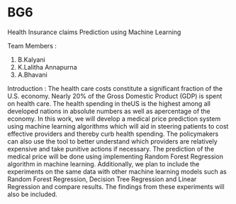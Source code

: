 # BG6
Health Insurance claims Prediction using Machine Learning

Team Members :
1. B.Kalyani
2. K.Lalitha Annapurna
3. A.Bhavani

Introduction :
The health care costs constitute a significant fraction of the U.S. economy. Nearly 20% of
the Gross Domestic Product (GDP) is spent on health care. The health spending in theUS
is the highest among all developed nations in absolute numbers as well as apercentage of
the economy. In this work, we will develop a medical price prediction system using
machine learning algorithms which will aid in steering patients to cost effective providers
and thereby curb health spending. The policymakers can also use the tool to better
understand which providers are relatively expensive and take punitive actions if necessary.
The prediction of the medical price will be done using implementing Random Forest
Regression algorithm in machine learning. Additionally, we plan to include the
experiments on the same data with other machine learning models such as Random Forest
Regression, Decision Tree Regression and Linear Regression and compare results. The
findings from these experiments will also be included.

